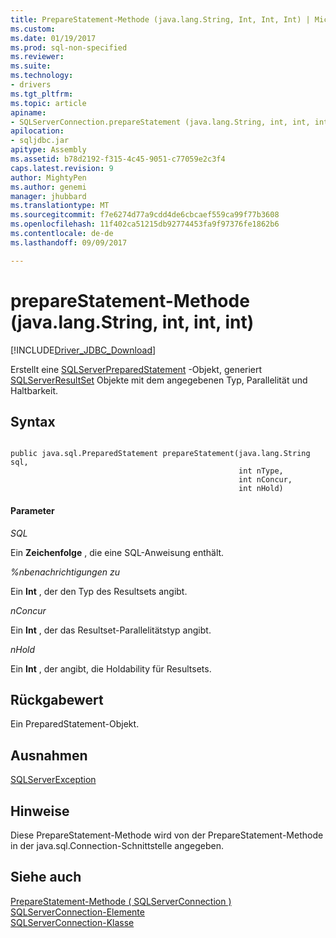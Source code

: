 ```yaml
---
title: PrepareStatement-Methode (java.lang.String, Int, Int, Int) | Microsoft Docs
ms.custom: 
ms.date: 01/19/2017
ms.prod: sql-non-specified
ms.reviewer: 
ms.suite: 
ms.technology:
- drivers
ms.tgt_pltfrm: 
ms.topic: article
apiname:
- SQLServerConnection.prepareStatement (java.lang.String, int, int, int)
apilocation:
- sqljdbc.jar
apitype: Assembly
ms.assetid: b78d2192-f315-4c45-9051-c77059e2c3f4
caps.latest.revision: 9
author: MightyPen
ms.author: genemi
manager: jhubbard
ms.translationtype: MT
ms.sourcegitcommit: f7e6274d77a9cdd4de6cbcaef559ca99f77b3608
ms.openlocfilehash: 11f402ca51215db92774453fa9f97376fe1862b6
ms.contentlocale: de-de
ms.lasthandoff: 09/09/2017

---
```

# <a name="preparestatement-method-javalangstring-int-int-int"></a>prepareStatement-Methode (java.lang.String, int, int, int)
[!INCLUDE[Driver_JDBC_Download](../../../includes/driver_jdbc_download.md)]

  Erstellt eine [SQLServerPreparedStatement](../../../connect/jdbc/reference/sqlserverpreparedstatement-class.md) -Objekt, generiert [SQLServerResultSet](../../../connect/jdbc/reference/sqlserverresultset-class.md) Objekte mit dem angegebenen Typ, Parallelität und Haltbarkeit.  
  
## <a name="syntax"></a>Syntax  
  
```  
  
public java.sql.PreparedStatement prepareStatement(java.lang.String sql,  
                                                   int nType,  
                                                   int nConcur,  
                                                   int nHold)  
```  
  
#### <a name="parameters"></a>Parameter  
 *SQL*  
  
 Ein **Zeichenfolge** , die eine SQL-Anweisung enthält.  
  
 *%nbenachrichtigungen zu*  
  
 Ein **Int** , der den Typ des Resultsets angibt.  
  
 *nConcur*  
  
 Ein **Int** , der das Resultset-Parallelitätstyp angibt.  
  
 *nHold*  
  
 Ein **Int** , der angibt, die Holdability für Resultsets.  
  
## <a name="return-value"></a>Rückgabewert  
 Ein PreparedStatement-Objekt.  
  
## <a name="exceptions"></a>Ausnahmen  
 [SQLServerException](../../../connect/jdbc/reference/sqlserverexception-class.md)  
  
## <a name="remarks"></a>Hinweise  
 Diese PrepareStatement-Methode wird von der PrepareStatement-Methode in der java.sql.Connection-Schnittstelle angegeben.  
  
## <a name="see-also"></a>Siehe auch  
 [PrepareStatement-Methode &#40; SQLServerConnection &#41;](../../../connect/jdbc/reference/preparestatement-method-sqlserverconnection.md)   
 [SQLServerConnection-Elemente](../../../connect/jdbc/reference/sqlserverconnection-members.md)   
 [SQLServerConnection-Klasse](../../../connect/jdbc/reference/sqlserverconnection-class.md)  
  
  

